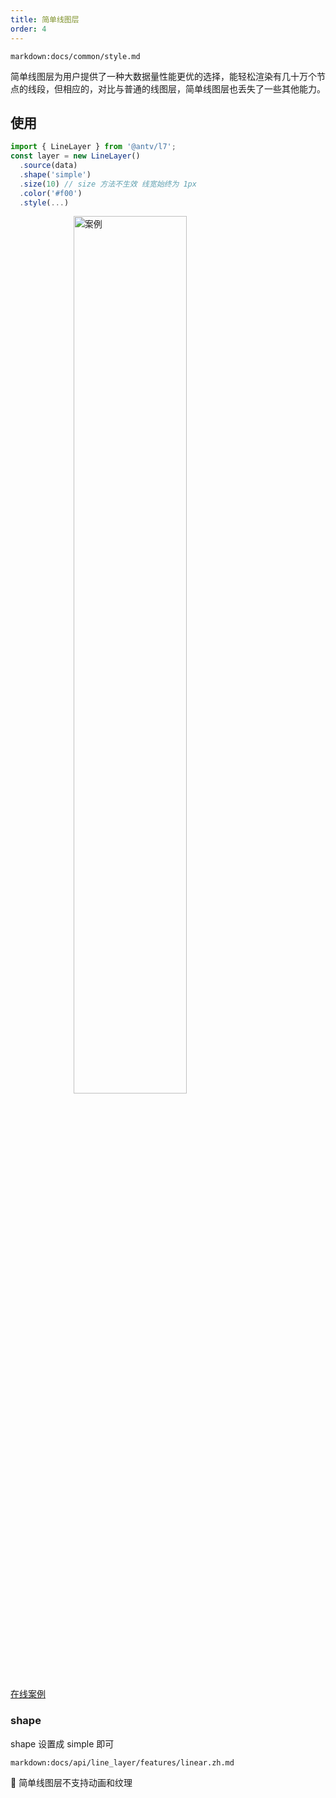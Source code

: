 ```yaml
---
title: 简单线图层
order: 4
---
```


`markdown:docs/common/style.md`

简单线图层为用户提供了一种大数据量性能更优的选择，能轻松渲染有几十万个节点的线段，但相应的，对比与普通的线图层，简单线图层也丢失了一些其他能力。

## 使用

```javascript
import { LineLayer } from '@antv/l7';
const layer = new LineLayer()
  .source(data)
  .shape('simple')
  .size(10) // size 方法不生效 线宽始终为 1px
  .color('#f00')
  .style(...)

```

<img width="60%" style="display: block;margin: 0 auto;" alt="案例" src='https://gw.alipayobjects.com/mdn/rms_816329/afts/img/A*HulgSKEJAKMAAAAAAAAAAAAAARQnAQ'>

[在线案例](../../../examples/gallery/animate#grid)

### shape

shape 设置成 simple 即可

`markdown:docs/api/line_layer/features/linear.zh.md`

🌟 简单线图层不支持动画和纹理
